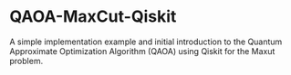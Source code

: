# QAOA-MaxCut-Qiskit
A simple implementation example and initial introduction to the Quantum Approximate Optimization Algorithm (QAOA) using Qiskit for the Maxut problem.
